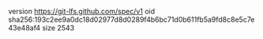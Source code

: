 version https://git-lfs.github.com/spec/v1
oid sha256:193c2ee9a0dc18d02977d8d0289f4b6bc71d0b611fb5a9fd8c8e5c7e43e48af4
size 2543
